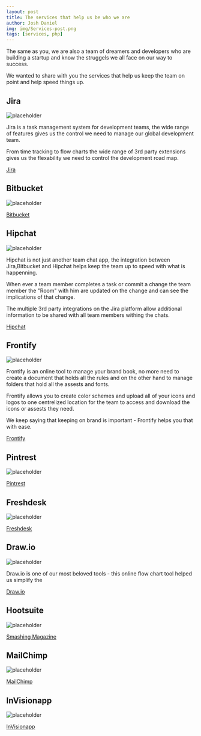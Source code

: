 ```yaml
---
layout: post
title: The services that help us be who we are
author: Josh Daniel
img: img/Services-post.png
tags: [services, php]
---
```


The same as you, we are also a team of dreamers and developers who are building a startup and know the struggels we all face on our way to success. 

We wanted to share with you the services that help us keep the team on point and help speed things up.



## Jira
![placeholder](http://blog.coriunder.com/img/Jira.png "Medium example image")

Jira is a task management system for development teams, the wide range of features gives us the control we need to manage our global development team. 

From time tracking to flow charts the wide range of 3rd party extensions gives us the flexability we need to control the development road map.

[Jira](https://www.Jira.com)



## Bitbucket
![placeholder](http://blog.coriunder.com/img/Bitbucket.png "Medium example image")

[Bitbucket](https://www.Bitbucket.com)



## Hipchat
![placeholder](http://blog.coriunder.com/img/Hipchat.png "Medium example image")

Hipchat is not just another team chat app, the integration between Jira,Bitbucket and Hipchat helps keep the team up to speed with what is happenning. 

When ever a team member completes a task or commit a change the team member the "Room" with him are updated on the change and can see the implications of that change.

The multiple 3rd party integrations on the Jira platform allow additional information to be shared with all team members withing the chats.

[Hipchat](https://www.Hipchat.com)



## Frontify
![placeholder](http://blog.coriunder.com/img/Frontify.png "Medium example image")

Frontify is an online tool to manage your brand book, no more need to create a document that holds all the rules and on the other hand to manage folders that hold all the assests and fonts. 

Frontify allows you to create color schemes and upload all of your icons and logos to one centrelized location for the team to access and download the icons or assests they need. 

We keep saying that keeping on brand is important - Frontify helps you that with ease.

[Frontify](https://www.Frontify.com)



## Pintrest
![placeholder](http://blog.coriunder.com/img/Pintrest.png "Medium example image")

[Pintrest](https://www.Pintrest.com)



## Freshdesk
![placeholder](http://blog.coriunder.com/img/Freshdesk.png "Medium example image")

[Freshdesk](https://www.Freshdesk.com)



## Draw.io
![placeholder](http://blog.coriunder.com/img/Drawio.png "Medium example image")

Draw.io is one of our most beloved tools - this online flow chart tool helped us simplify the 

[Draw.io](https://www.Draw.io)



## Hootsuite
![placeholder](http://blog.coriunder.com/img/hootsuite.png "Medium example image")

[Smashing Magazine](https://www.smashingmagazine.com)

## MailChimp
![placeholder](http://blog.coriunder.com/img/MailChimp.png "Medium example image")

[MailChimp](https://www.MailChimp.com)

## InVisionapp
![placeholder](http://blog.coriunder.com/img/InVisionapp.png "Medium example image")

[InVisionapp](https://www.InVisionapp.com)